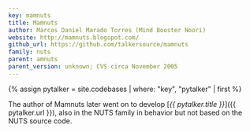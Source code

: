 ```yaml
---
key: mamnuts
title: Mamnuts
author: Marcos Daniel Marado Torres (Mind Booster Noori)
website: http://mamnuts.blogspot.com/
github_url: https://github.com/talkersource/mamnuts
family: nuts
parent: amnuts
parent_version: unknown; CVS circa November 2005
---
```


{% assign pytalker = site.codebases | where: "key", "pytalker" | first %}

The author of Mamnuts later went on to develop [_{{ pytalker.title }}_]({{ pytalker.url }}),
also in the NUTS family in behavior but not based on the NUTS source code.
